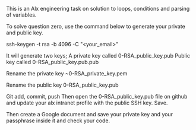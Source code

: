 This is an Alx engineering task on solution to loops, conditions and parsing of variables.

To solve question zero, use the command below to generate your private and public key.

ssh-keygen -t rsa -b 4096 -C "<your_email>"

It will generate two keys;
A private key called 0-RSA_public_key.pub
Public key called 0-RSA_public_key.pub.pub

Rename the private key
~0-RSA_private_key.pem

Rename the public key 
0-RSA_public_key.pub

Git add, commit, push
Then open the 0-RSA_public_key.pub file on github and update your alx intranet profile with the public SSH key.  Save. 

Then create a Google document and save your private key and your passphrase inside it and check your code.
